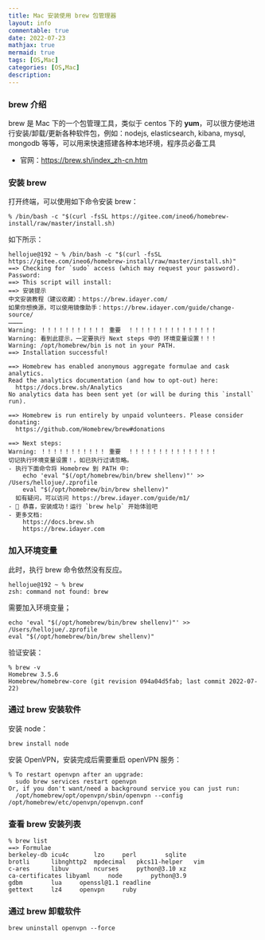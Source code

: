 ```yaml
---
title: Mac 安装使用 brew 包管理器
layout: info
commentable: true
date: 2022-07-23
mathjax: true
mermaid: true
tags: [OS,Mac]
categories: [OS,Mac]
description:
---
```

### brew 介绍

brew 是 Mac 下的一个包管理工具，类似于 centos 下的 **yum**，可以很方便地进行安装/卸载/更新各种软件包，例如：nodejs, elasticsearch, kibana, mysql, mongodb 等等，可以用来快速搭建各种本地环境，程序员必备工具

- 官网：https://brew.sh/index_zh-cn.htm

<!--more-->

### 安装 brew

打开终端，可以使用如下命令安装 brew：

```
% /bin/bash -c "$(curl -fsSL https://gitee.com/ineo6/homebrew-install/raw/master/install.sh)
```

如下所示：

```
hellojue@192 ~ % /bin/bash -c "$(curl -fsSL https://gitee.com/ineo6/homebrew-install/raw/master/install.sh)"
==> Checking for `sudo` access (which may request your password).
Password:
==> This script will install:
==> 安装提示
中文安装教程（建议收藏）：https://brew.idayer.com/
如果你想换源，可以使用镜像助手：https://brew.idayer.com/guide/change-source/
…………
Warning: ！！！！！！！！！！！ 重要  ！！！！！！！！！！！！！！！
Warning: 看到此提示，一定要执行 Next steps 中的 环境变量设置！！！
Warning: /opt/homebrew/bin is not in your PATH.
==> Installation successful!

==> Homebrew has enabled anonymous aggregate formulae and cask analytics.
Read the analytics documentation (and how to opt-out) here:
  https://docs.brew.sh/Analytics
No analytics data has been sent yet (or will be during this `install` run).

==> Homebrew is run entirely by unpaid volunteers. Please consider donating:
  https://github.com/Homebrew/brew#donations

==> Next steps:
Warning: ！！！！！！！！！！！ 重要  ！！！！！！！！！！！！！！！
切记执行环境变量设置！，如已执行过请忽略。
- 执行下面命令将 Homebrew 到 PATH 中:
    echo 'eval "$(/opt/homebrew/bin/brew shellenv)"' >> /Users/hellojue/.zprofile
    eval "$(/opt/homebrew/bin/brew shellenv)"
  如有疑问，可以访问 https://brew.idayer.com/guide/m1/
- 🎉 恭喜，安装成功！运行 `brew help` 开始体验吧
- 更多文档: 
    https://docs.brew.sh
    https://brew.idayer.com
```

### 加入环境变量

此时，执行 brew 命令依然没有反应。

```
hellojue@192 ~ % brew
zsh: command not found: brew
```

需要加入环境变量；

```
echo 'eval "$(/opt/homebrew/bin/brew shellenv)"' >> /Users/hellojue/.zprofile
eval "$(/opt/homebrew/bin/brew shellenv)"
```

验证安装：

```
% brew -v
Homebrew 3.5.6
Homebrew/homebrew-core (git revision 094a04d5fab; last commit 2022-07-22)
```

### 通过 brew 安装软件

安装 node：

```
brew install node
```

安装 OpenVPN，安装完成后需要重启 openVPN 服务：

```
% To restart openvpn after an upgrade:
  sudo brew services restart openvpn
Or, if you don't want/need a background service you can just run:
  /opt/homebrew/opt/openvpn/sbin/openvpn --config /opt/homebrew/etc/openvpn/openvpn.conf
```

### 查看 brew 安装列表

```
% brew list
==> Formulae
berkeley-db	icu4c		lzo		perl		sqlite
brotli		libnghttp2	mpdecimal	pkcs11-helper	vim
c-ares		libuv		ncurses		python@3.10	xz
ca-certificates	libyaml		node		python@3.9
gdbm		lua		openssl@1.1	readline
gettext		lz4		openvpn		ruby
```

### 通过 brew 卸载软件

```
brew uninstall openvpn --force
```
